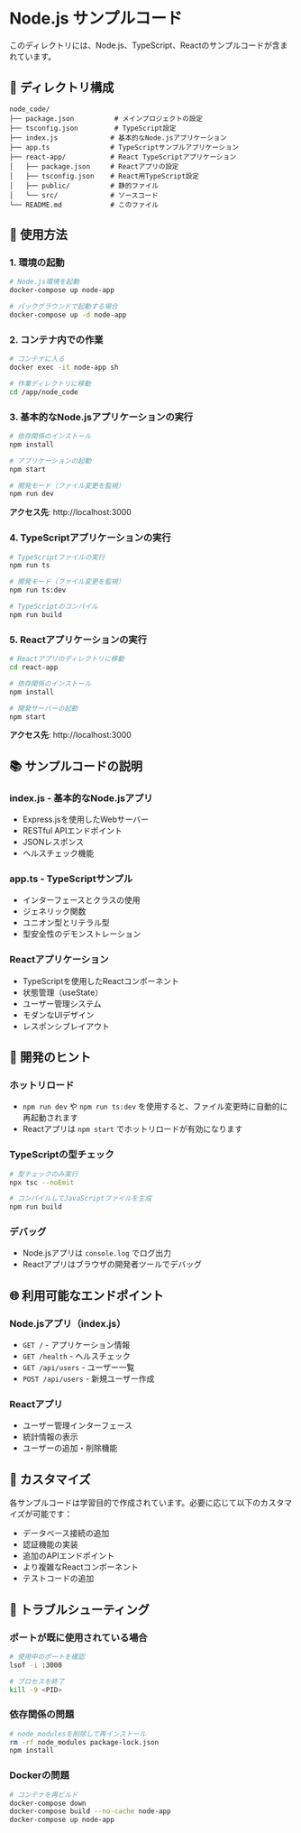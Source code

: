 # Node.js サンプルコード

このディレクトリには、Node.js、TypeScript、Reactのサンプルコードが含まれています。

## 📁 ディレクトリ構成

```
node_code/
├── package.json          # メインプロジェクトの設定
├── tsconfig.json         # TypeScript設定
├── index.js             # 基本的なNode.jsアプリケーション
├── app.ts               # TypeScriptサンプルアプリケーション
├── react-app/           # React TypeScriptアプリケーション
│   ├── package.json     # Reactアプリの設定
│   ├── tsconfig.json    # React用TypeScript設定
│   ├── public/          # 静的ファイル
│   └── src/             # ソースコード
└── README.md            # このファイル
```

## 🚀 使用方法

### 1. 環境の起動

```bash
# Node.js環境を起動
docker-compose up node-app

# バックグラウンドで起動する場合
docker-compose up -d node-app
```

### 2. コンテナ内での作業

```bash
# コンテナに入る
docker exec -it node-app sh

# 作業ディレクトリに移動
cd /app/node_code
```

### 3. 基本的なNode.jsアプリケーションの実行

```bash
# 依存関係のインストール
npm install

# アプリケーションの起動
npm start

# 開発モード（ファイル変更を監視）
npm run dev
```

**アクセス先**: http://localhost:3000

### 4. TypeScriptアプリケーションの実行

```bash
# TypeScriptファイルの実行
npm run ts

# 開発モード（ファイル変更を監視）
npm run ts:dev

# TypeScriptのコンパイル
npm run build
```

### 5. Reactアプリケーションの実行

```bash
# Reactアプリのディレクトリに移動
cd react-app

# 依存関係のインストール
npm install

# 開発サーバーの起動
npm start
```

**アクセス先**: http://localhost:3000

## 📚 サンプルコードの説明

### index.js - 基本的なNode.jsアプリ
- Express.jsを使用したWebサーバー
- RESTful APIエンドポイント
- JSONレスポンス
- ヘルスチェック機能

### app.ts - TypeScriptサンプル
- インターフェースとクラスの使用
- ジェネリック関数
- ユニオン型とリテラル型
- 型安全性のデモンストレーション

### Reactアプリケーション
- TypeScriptを使用したReactコンポーネント
- 状態管理（useState）
- ユーザー管理システム
- モダンなUIデザイン
- レスポンシブレイアウト

## 🔧 開発のヒント

### ホットリロード
- `npm run dev` や `npm run ts:dev` を使用すると、ファイル変更時に自動的に再起動されます
- Reactアプリは `npm start` でホットリロードが有効になります

### TypeScriptの型チェック
```bash
# 型チェックのみ実行
npx tsc --noEmit

# コンパイルしてJavaScriptファイルを生成
npm run build
```

### デバッグ
- Node.jsアプリは `console.log` でログ出力
- Reactアプリはブラウザの開発者ツールでデバッグ

## 🌐 利用可能なエンドポイント

### Node.jsアプリ（index.js）
- `GET /` - アプリケーション情報
- `GET /health` - ヘルスチェック
- `GET /api/users` - ユーザー一覧
- `POST /api/users` - 新規ユーザー作成

### Reactアプリ
- ユーザー管理インターフェース
- 統計情報の表示
- ユーザーの追加・削除機能

## 📝 カスタマイズ

各サンプルコードは学習目的で作成されています。必要に応じて以下のカスタマイズが可能です：

- データベース接続の追加
- 認証機能の実装
- 追加のAPIエンドポイント
- より複雑なReactコンポーネント
- テストコードの追加

## 🐛 トラブルシューティング

### ポートが既に使用されている場合
```bash
# 使用中のポートを確認
lsof -i :3000

# プロセスを終了
kill -9 <PID>
```

### 依存関係の問題
```bash
# node_modulesを削除して再インストール
rm -rf node_modules package-lock.json
npm install
```

### Dockerの問題
```bash
# コンテナを再ビルド
docker-compose down
docker-compose build --no-cache node-app
docker-compose up node-app
```
